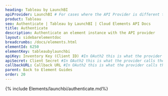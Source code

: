 ```yaml
---
heading: Tableau by LaunchBI
apiProvider: LaunchBI # For cases where the API Provider is different than the element name. e;g;, ServiceNow vs. ServiceNow Oauth
product: Tableau
seo: Authenticate | Tableau by LaunchBI | Cloud Elements API Docs
title: Authenticate
description: Authenticate an element instance with the API provider
layout: sidebarelementdoc
breadcrumbs: /docs/elements.html
elementId: 6250
elementKey: tableaubylaunchbi
apiKey: Inventory Key (Client ID) #In OAuth2 this is what the provider calls the apiKey, like Client ID, Consumer Key, API Key, or just Key
apiSecret: Client Secret #In OAuth2 this is what the provider calls the apiSecret, like Client Secret, Consumer Secret, API Secret, or just Secret
callbackURL: Callback URL #In OAuth2 this is what the provider calls the callbackURL, like Redirect URL, App URL, or just Callback URL
parent: Back to Element Guides
order: 20
---
```


{% include Elements/launchbi/authenticate.md%}
